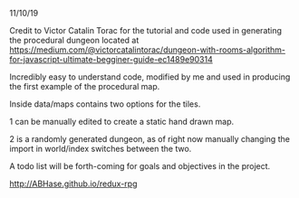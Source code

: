 11/10/19

Credit to Victor Catalin Torac for the tutorial and code used in generating the procedural dungeon located at https://medium.com/@victorcatalintorac/dungeon-with-rooms-algorithm-for-javascript-ultimate-begginer-guide-ec1489e90314

Incredibly easy to understand code, modified by me and used in producing the first example of the procedural map.


Inside data/maps contains two options for the tiles.

1 can be manually edited to create a static hand drawn map.

2 is a randomly generated dungeon, as of right now manually changing the import in world/index switches between the two.

A todo list will be forth-coming for goals and objectives in the project.


http://ABHase.github.io/redux-rpg
